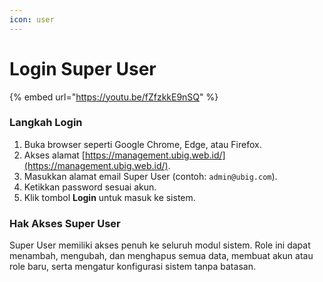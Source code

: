 ```yaml
---
icon: user
---
```


# Login Super User

{% embed url="https://youtu.be/fZfzkkE9nSQ" %}

### Langkah Login

1. Buka browser seperti Google Chrome, Edge, atau Firefox.
2. Akses alamat [https://management.ubig.web.id/](https://management.ubig.web.id/).
3. Masukkan alamat email Super User (contoh: `admin@ubig.com`).
4. Ketikkan password sesuai akun.
5. Klik tombol **Login** untuk masuk ke sistem.

### Hak Akses Super User

Super User memiliki akses penuh ke seluruh modul sistem. Role ini dapat menambah, mengubah, dan menghapus semua data, membuat akun atau role baru, serta mengatur konfigurasi sistem tanpa batasan.

